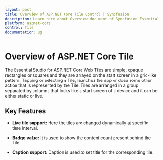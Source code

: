 ```yaml
---
layout: post
title: Overview of ASP.NET Core Tile Control | Syncfusion
description: Learn here about Overview document of Syncfusion Essential ASP.NET Core Tile Control, its features, and more.
platform: aspnet-core
control: Tile 
documentation: ug
---
```


# Overview of ASP.NET Core Tile

The Essential Studio for ASP.NET Core Web Tiles are simple, opaque rectangles or squares and they are arrayed on the start screen in a grid-like pattern. Tapping or selecting a Tile, launches the app or does some other action that is represented by the Tile. Tiles are arranged in a group separated by columns that looks like a start screen of a device and it can be either static or live. 

## Key Features

*	**Live tile support:** Here the tiles are changed dynamically at specific time interval.

*	**Badge value:** It is used to show the content count present behind the Tile.
 
*	**Caption support:** Caption is used to set title for the corresponding tile. 
